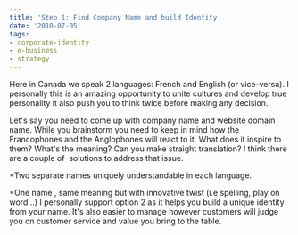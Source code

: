 ```yaml
---
title: 'Step 1: Find Company Name and build Identity'
date: '2010-07-05'
tags:
- corporate-identity
- e-business
- strategy
---
```


Here in Canada we speak 2 languages: French and English (or vice-versa). I personally this is an amazing opportunity to unite cultures and develop true personality it also push you to think twice before making any decision.

Let's say you need to come up with company name and website domain name. While you brainstorm you need to keep in mind how the Francophones and the Anglophones will react to it. What does it inspire to them? What's the meaning? Can you make straight translation? I think there are a couple of  solutions to address that issue.

*Two separate names uniquely understandable in each language.

	
*One name , same meaning but with innovative twist (i.e spelling, play on word...)
I personally support option 2 as it helps you build a unique identity from your name. It's also easier to manage however customers will judge you on customer service and value you bring to the table.
